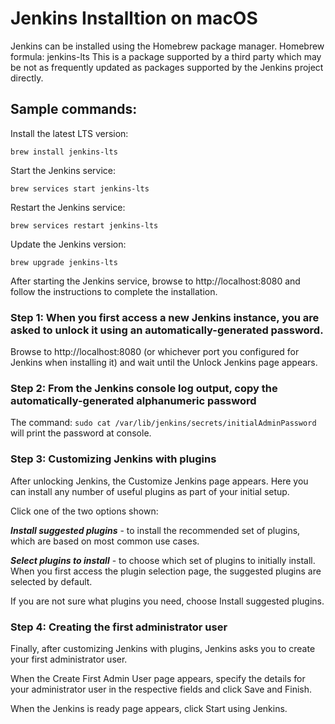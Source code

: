 # Jenkins Installtion on macOS

Jenkins can be installed using the Homebrew package manager. Homebrew formula: jenkins-lts This is a package supported by a third party which may be not as frequently updated as packages supported by the Jenkins project directly.

## Sample commands:
Install the latest LTS version:
```
brew install jenkins-lts
```
Start the Jenkins service:
```
brew services start jenkins-lts
```
Restart the Jenkins service:
```
brew services restart jenkins-lts
```
Update the Jenkins version: 
```
brew upgrade jenkins-lts
```

After starting the Jenkins service, browse to http://localhost:8080 and follow the instructions to complete the installation.

### Step 1: When you first access a new Jenkins instance, you are asked to unlock it using an automatically-generated password.

Browse to http://localhost:8080 (or whichever port you configured for Jenkins when installing it) and wait until the Unlock Jenkins page appears.


### Step 2: From the Jenkins console log output, copy the automatically-generated alphanumeric password 

The command: ```sudo cat /var/lib/jenkins/secrets/initialAdminPassword``` will print the password at console.

### Step 3: Customizing Jenkins with plugins
After unlocking Jenkins, the Customize Jenkins page appears. Here you can install any number of useful plugins as part of your initial setup.

Click one of the two options shown:

**_Install suggested plugins_** - to install the recommended set of plugins, which are based on most common use cases.

**_Select plugins to install_** - to choose which set of plugins to initially install. When you first access the plugin selection page, the suggested plugins are selected by default.

If you are not sure what plugins you need, choose Install suggested plugins.

### Step 4: Creating the first administrator user
Finally, after customizing Jenkins with plugins, Jenkins asks you to create your first administrator user.

When the Create First Admin User page appears, specify the details for your administrator user in the respective fields and click Save and Finish.

When the Jenkins is ready page appears, click Start using Jenkins.
